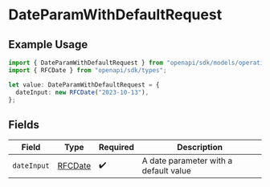 # DateParamWithDefaultRequest

## Example Usage

```typescript
import { DateParamWithDefaultRequest } from "openapi/sdk/models/operations";
import { RFCDate } from "openapi/sdk/types";

let value: DateParamWithDefaultRequest = {
  dateInput: new RFCDate("2023-10-13"),
};
```

## Fields

| Field                                 | Type                                  | Required                              | Description                           |
| ------------------------------------- | ------------------------------------- | ------------------------------------- | ------------------------------------- |
| `dateInput`                           | [RFCDate](../../../types/rfcdate.md)  | :heavy_check_mark:                    | A date parameter with a default value |